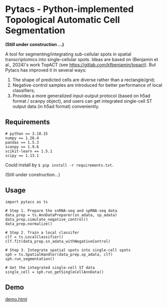 # Pytacs - Python-implemented Topological Automatic Cell Segmentation

**(Still under construction ...)**

A tool for segmenting/integrating sub-cellular spots in spatial transcriptomics into single-cellular spots.
Ideas are based on (Benjamin et al., 2024)'s work TopACT (see https://gitlab.com/kfbenjamin/topact).
But Pytacs has improved it in several ways:

1. The shape of predicted cells are diverse rather than a rectangle/grid;
2. Negative-control samples are introduced for better performance of local classifiers;
3. Provides a more generalized input-output protocol (based on h5ad format / scanpy object), and users can get integrated single-cell ST output data (in h5ad format) conveniently.

## Requirements
```
# python == 3.10.15
numpy == 1.26.4
pandas == 1.5.3
scanpy == 1.9.6
scikit-learn == 1.5.1
scipy == 1.13.1
```
Could install by `$ pip install -r requirements.txt`.

(Still under construction...)

## Usage
```{python}
import pytacs as ts

# Step 1. Prepare the snRNA-seq and spRNA-seq data
data_prep = ts.AnnDataPreparer(sn_adata, sp_adata)
data_prep.simulate_negative_control()
data_prep.normalize()

# Step 2. Train a local classifer
clf = ts.LocalClassifier()
clf.fit(data_prep.sn_adata_withNegativeControl)

# Step 3. Integrate spatial spots into single-cell spots
sph = ts.SpatialHandler(data_prep.sp_adata, clf)
sph.run_segmentation()

# Get the integrated single-cell ST data
single_cell = sph.run_getSingleCellAnnData()
```

## Demo

[demo.html](./demo.html)